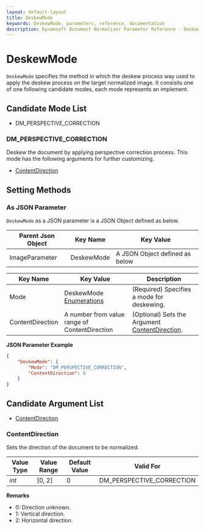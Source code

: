 ```yaml
---
layout: default-layout
title: DeskewMode
keywords: DeskewMode, parameters, reference, documentation
description: Dynamsoft Document Normalizer Parameter Reference - DeskewMode
---
```


# DeskewMode

`DeskewMode` specifies the method in which the deskew process way used to apply the deskew process on the target normalized image. It consisits one of one following candidate modes, each mode represents an implement.

## Candidate Mode List

- DM_PERSPECTIVE_CORRECTION

### DM_PERSPECTIVE_CORRECTION

Deskew the document by applying perspective correction process. This mode has the following arguments for further customizing.

- [ContentDirection](#contentdirection)

## Setting Methods

### As JSON Parameter

`DeskewMode` as a JSON parameter is a JSON Object defined as below.

| Parent Json Object | Key Name | Key Value |
| ------------------ | ------------------- | ---------- |
| ImageParameter | DeskewMode | A JSON Object defined as below |

| Key Name | Key Value | Description |
| -------- | --------- | ----------- |
| Mode | DeskewMode [Enumerations](../../programming/enumerations/deskew-mode.md) | (Required) Specifies a mode for deskewing.  |
| ContentDirection | A number from value range of ContentDirection | (Optional) Sets the Argument [ContentDirection](#contentdirection). |

**JSON Parameter Example**

```json
{
    "DeskewMode": {
        "Mode": "DM_PERSPECTIVE_CORRECTION", 
        "ContentDirection": 0
    }
}
```

## Candidate Argument List

- [ContentDirection](#contentdirection)

### ContentDirection

Sets the direction of the document to be normalized.

| Value Type | Value Range | Default Value | Valid For |
| ---------- | ----------- | ------------- | --------- |
| *int* | [0, 2] | 0 | DM_PERSPECTIVE_CORRECTION |

**Remarks**

- 0: Direction unknown.
- 1: Vertical direction.
- 2: Horizontal direction.
